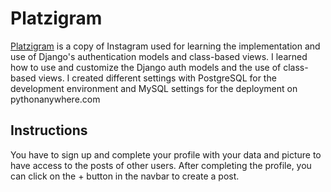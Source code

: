 # Platzigram

[Platzigram](http://matteo.pythonanywhere.com/ "Platzigram") is a copy of Instagram used for learning the implementation and use of Django's authentication models and class-based views. 
I learned how to use and customize the Django auth models and the use of class-based views.
I created different settings with PostgreSQL for the development environment and MySQL settings for the deployment on pythonanywhere.com

## Instructions

You have to sign up and complete your profile with your data and picture to have access to the posts of other users.
After completing the profile, you can click on the + button in the navbar to create a post.
